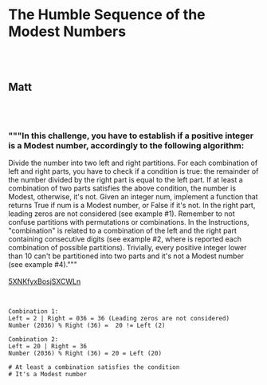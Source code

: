 # The Humble Sequence of the Modest Numbers
<br><br>
## Matt
<br><br>
### """In this challenge, you have to establish if a positive integer is a Modest number, accordingly to the following algorithm:
Divide the number into two left and right partitions.
For each combination of left and right parts, you have to check if a condition is true: the remainder of the number divided by the right part is equal to the left part.
If at least a combination of two parts satisfies the above condition, the number is Modest, otherwise, it's not.
Given an integer num, implement a function that returns True if num is a Modest number, or False if it's not.
In the right part, leading zeros are not considered (see example #1).
Remember to not confuse partitions with permutations or combinations. In the Instructions, "combination" is related to a combination of the left and the right part containing consecutive digits (see example #2, where is reported each combination of possible partitions).
Trivially, every positive integer lower than 10 can't be partitioned into two parts and it's not a Modest number (see example #4)."""
<br><br>
[5XNKfyxBosjSXCWLn](https://edabit.com/challenge/5XNKfyxBosjSXCWLn)
<br><br>
```is_modest(2036) ➞ True

Combination 1:
Left = 2 | Right = 036 = 36 (Leading zeros are not considered)
Number (2036) % Right (36) =  20 != Left (2)

Combination 2:
Left = 20 | Right = 36
Number (2036) % Right (36) = 20 = Left (20)

# At least a combination satisfies the condition
# It's a Modest number
```

<br><br>

